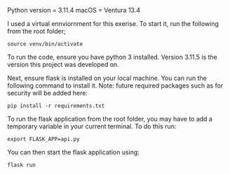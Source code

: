 Python version = 3.11.4
macOS = Ventura 13.4

I used a virtual ennviornment for this exerise. To start it, run the following from the root folder;

```
source venv/bin/activate
```

To run the code, ensure you have python 3 installed. Version 3.11.5 is the version this project was developed on.

Next, ensure flask is installed on your local machine. You can run the following command to install it. Note: future required packages such as for security will be added here:

```
pip install -r requirements.txt
```

To run the flask application from the root folder, you may have to add a temporary variable in your current terminal. To do this run:

```
export FLASK_APP=api.py
```

You can then start the flask application using:

```
flask run
```